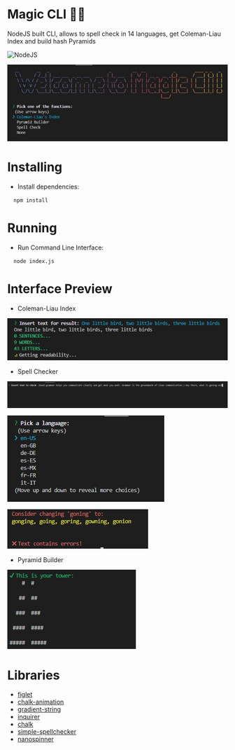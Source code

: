# Magic CLI 🎩🐇
NodeJS built CLI, allows to spell check in 14 languages, get Coleman-Liau Index and build hash Pyramids

![NodeJS](https://img.shields.io/badge/node.js-6DA55F?style=for-the-badge&logo=node.js&logoColor=white)

![Interface](preview/interface.jpg)

# Installing
 - Install dependencies:
  ```pwsh
    npm install
  ```

# Running
 - Run Command Line Interface:
  ```pwsh
    node index.js
  ```

# Interface Preview
- Coleman-Liau Index

![Coleman-Liau Index](preview/colemandemo.jpg)

- Spell Checker

![Spell Demo 1](preview/spelldemo.jpg)

![Spell Demo 2](preview/spelldemo2.jpg)

![Spell Demo 3](preview/spelldemo3.jpg)

- Pyramid Builder

![Pyramid Demo](preview/pyramiddemo.jpg)


# Libraries
 - [figlet](https://www.npmjs.com/package/figlet)
 - [chalk-animation](https://www.npmjs.com/package/chalk-animation)
 - [gradient-string](https://www.npmjs.com/package/gradient-string)
 - [inquirer](https://www.npmjs.com/package/inquirer)
 - [chalk](https://www.npmjs.com/package/chalk)
 - [simple-spellchecker](https://www.npmjs.com/package/[simple-spellchecker)
 - [nanospinner](https://www.npmjs.com/package/nanospinner)
